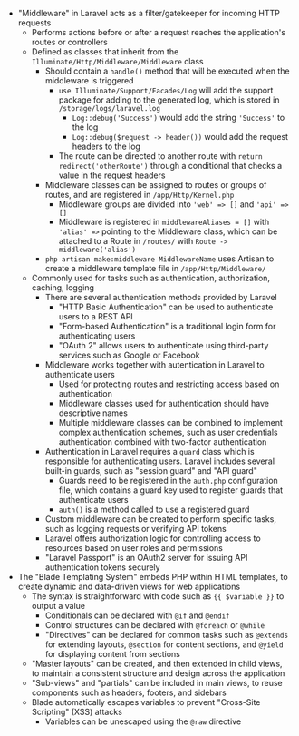 - "Middleware" in Laravel acts as a filter/gatekeeper for incoming HTTP requests
  - Performs actions before or after a request reaches the application's routes or controllers
  - Defined as classes that inherit from the `Illuminate/Http/Middleware/Middleware` class
    - Should contain a `handle()` method that will be executed when the middleware is triggered
      - `use Illuminate/Support/Facades/Log` will add the support package for adding to the generated log, which is stored in `/storage/logs/laravel.log`
        - `Log::debug('Success')` would add the string `'Success'` to the log
        - `Log::debug($request -> header())` would add the request headers to the log
      - The route can be directed to another route with `return redirect('otherRoute')` through a conditional that checks a value in the request headers
    - Middleware classes can be assigned to routes or groups of routes, and are registered in `/app/Http/Kernel.php`
      - Middleware groups are divided into `'web' => []` and `'api' => []`
      - Middleware is registered in `middlewareAliases = []` with `'alias' =>` pointing to the Middleware class, which can be attached to a Route in `/routes/` with `Route -> middleware('alias')`
    - `php artisan make:middleware MiddlewareName` uses Artisan to create a middleware template file in `/app/Http/Middleware/` 
  - Commonly used for tasks such as authentication, authorization, caching, logging
    - There are several authentication methods provided by Laravel
      - "HTTP Basic Authentication" can be used to authenticate users to a REST API
      - "Form-based Authentication" is a traditional login form for authenticating users
      - "OAuth 2" allows users to authenticate using third-party services such as Google or Facebook
    - Middleware works together with autentication in Laravel to authenticate users
        - Used for protecting routes and restricting access based on authentication
        - Middleware classes used for authentication should have descriptive names
        - Multiple middleware classes can be combined to implement complex authentication schemes, such as user credentials authentication combined with two-factor authentication
    - Authentication in Laravel requires a `guard` class which is responsible for authenticating users. Laravel includes several built-in guards, such as "session guard" and "API guard"
      - Guards need to be registered in the `auth.php` configuration file, which contains a guard key used to register guards that authenticate users
      - `auth()` is a method called to use a registered guard
    - Custom middleware can be created to perform specific tasks, such as logging requests or verifying API tokens
    - Laravel offers authorization logic for controlling access to resources based on user roles and permissions
    - "Laravel Passport" is an OAuth2 server for issuing API authentication tokens securely
- The "Blade Templating System" embeds PHP within HTML templates, to create dynamic and data-driven views for web applications
  - The syntax is straightforward with code such as `{{ $variable }}` to output a value
    - Conditionals can be declared with `@if` and `@endif`
    - Control structures can be declared with `@foreach` or `@while`
    - "Directives" can be declared for common tasks such as `@extends` for extending layouts, `@section` for content sections, and `@yield` for displaying content from sections
  - "Master layouts" can be created, and then extended in child views, to maintain a consistent structure and design across the application
  - "Sub-views" and "partials" can be included in main views, to reuse components such as headers, footers, and sidebars
  - Blade automatically escapes variables to prevent "Cross-Site Scripting" (XSS) attacks
    - Variables can be unescaped using the `@raw` directive